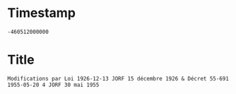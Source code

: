 # Timestamp
```
-460512000000
```

# Title
```
Modifications par Loi 1926-12-13 JORF 15 décembre 1926 & Décret 55-691 1955-05-20 4 JORF 30 mai 1955
```